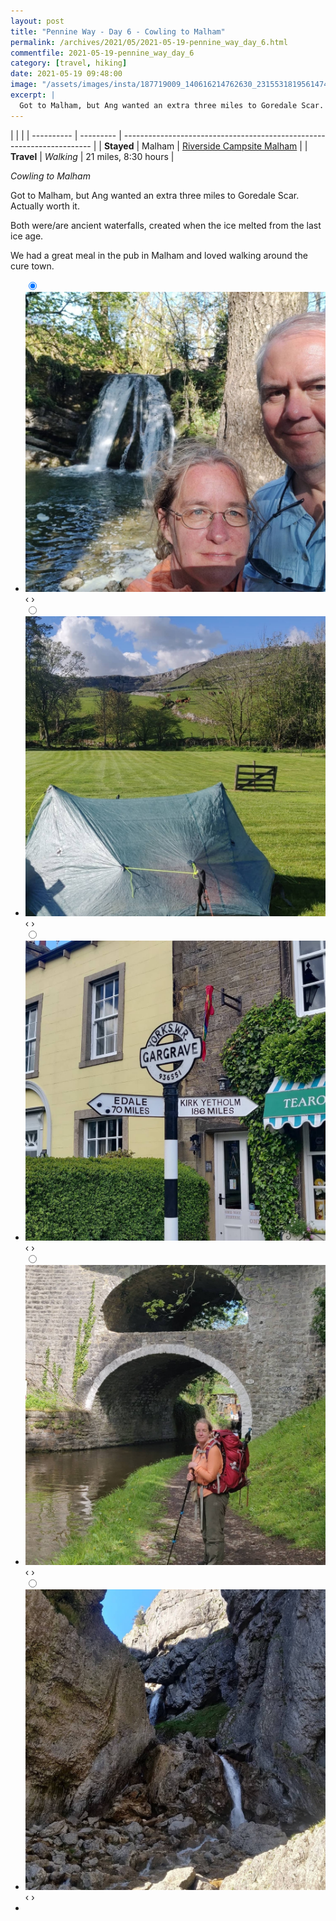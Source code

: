 ```yaml
---
layout: post
title: "Pennine Way - Day 6 - Cowling to Malham"
permalink: /archives/2021/05/2021-05-19-pennine_way_day_6.html
commentfile: 2021-05-19-pennine_way_day_6
category: [travel, hiking]
date: 2021-05-19 09:48:00
image: "/assets/images/insta/187719009_140616214762630_2315531819561474887_n_17917759522711241.jpg"
excerpt: |
  Got to Malham, but Ang wanted an extra three miles to Goredale Scar. Actually worth it.
---
```


|            |           |
| ---------- | --------- | ---------------------------------------------------------------------- |
| **Stayed** | Malham    | [Riverside Campsite Malham](https://maps.app.goo.gl/uSERqfr5tKnHMLcB9) |
| **Travel** | _Walking_ | 21 miles, 8:30 hours                                                   |

_Cowling to Malham_

Got to Malham, but Ang wanted an extra three miles to Goredale Scar. Actually worth it.

Both were/are ancient waterfalls, created when the ice melted from the last ice age.

We had a great meal in the pub in Malham and loved walking around the cure town.

<ul class="slides">
    <input type="radio" name="radio-btn" id="img-1" checked="checked" />
    <li class="slide-container">
        <div class="slide">
          <a href="/assets/images/insta/187699487_166597058799270_8010866709860704522_n_17906675527886439.jpg"><img src="/assets/images/insta/187699487_166597058799270_8010866709860704522_n_17906675527886439.jpg" /></a>
        </div>
    <div class="nav">
      <label for="img-5" class="prev">&#x2039;</label>
      <label for="img-2" class="next">&#x203a;</label>
    </div>
    </li>
        <input type="radio" name="radio-btn" id="img-2"  />
    <li class="slide-container">
        <div class="slide">
          <a href="/assets/images/insta/189060319_816606705956157_8804463721791514411_n_17931275722524787.jpg"><img src="/assets/images/insta/189060319_816606705956157_8804463721791514411_n_17931275722524787.jpg" /></a>
        </div>
    <div class="nav">
      <label for="img-1" class="prev">&#x2039;</label>
      <label for="img-3" class="next">&#x203a;</label>
    </div>
    </li>
        <input type="radio" name="radio-btn" id="img-3"  />
    <li class="slide-container">
        <div class="slide">
          <a href="/assets/images/insta/188015349_163243992400592_4728224004129205829_n_18229488151016034.jpg"><img src="/assets/images/insta/188015349_163243992400592_4728224004129205829_n_18229488151016034.jpg" /></a>
        </div>
    <div class="nav">
      <label for="img-2" class="prev">&#x2039;</label>
      <label for="img-4" class="next">&#x203a;</label>
    </div>
    </li>
        <input type="radio" name="radio-btn" id="img-4"  />
    <li class="slide-container">
        <div class="slide">
          <a href="/assets/images/insta/187423118_329808608494509_642107257682184032_n_17861646371523964.jpg"><img src="/assets/images/insta/187423118_329808608494509_642107257682184032_n_17861646371523964.jpg" /></a>
        </div>
    <div class="nav">
      <label for="img-3" class="prev">&#x2039;</label>
      <label for="img-5" class="next">&#x203a;</label>
    </div>
    </li>
    <input type="radio" name="radio-btn" id="img-5" />
    <li class="slide-container">
        <div class="slide">
          <a href="/assets/images/insta/187719009_140616214762630_2315531819561474887_n_17917759522711241.jpg"><img src="/assets/images/insta/187719009_140616214762630_2315531819561474887_n_17917759522711241.jpg" /></a>
        </div>
    <div class="nav">
      <label for="img-4" class="prev">&#x2039;</label>
      <label for="img-1" class="next">&#x203a;</label>
    </div>
    </li>
<li class="nav-dots">
      <label for="img-1" class="nav-dot" id="img-dot-1"></label>
      <label for="img-2" class="nav-dot" id="img-dot-2"></label>
      <label for="img-3" class="nav-dot" id="img-dot-3"></label>
      <label for="img-4" class="nav-dot" id="img-dot-4"></label>
      <label for="img-5" class="nav-dot" id="img-dot-5"></label>

</li>
</ul>
